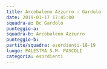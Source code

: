 ```yaml
---
title: Arcobaleno Azzurro - Gardolo
date: 2019-01-17 17:45:00
squadra-a: Bc Gardolo
punteggio-a: 
squadra-b: Arcobaleno Azzurro
punteggio-b: 
partite/squadra: esordienti-18-19
luogo: PALESTRA S.M. PASCOLI
categoria: esordienti
---
```


